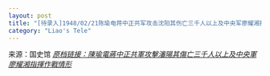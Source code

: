 ```yaml
---
layout: post
title: "[待录入]1948/02/21陈瑜电蒋中正共军攻击沈阳其伤亡三千人以上及中央军廖耀湘指挥作战情形"
category: "Liao's Tele"
---
```

来源：国史馆 [*原档链接：陳瑜電蔣中正共軍攻擊瀋陽其傷亡三千人以上及中央軍廖耀湘指揮作戰情形*](https://ahonline.drnh.gov.tw/index.php?act=Display/image/5885993ED=7YLG#59J)
